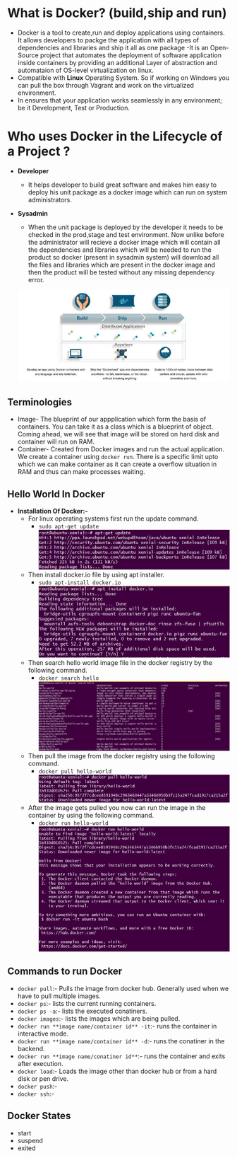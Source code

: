 # What is Docker? (build,ship and run)

- Docker is a tool to create,run and deploy applications using containers. It allows developers to packge the application with all types of dependencies and libraries and ship it all as one package
-It is an Open-Source project that automates the deployment of software application inside containers by providing an additional Layer of abstraction and automataion of OS-level virtualization on linux.
- Compatible with **Linux** Operating System. So if working on Windows you can pull the box through Vagrant and work on the virtualized environment.
- In ensures that your application works seamlessly in any environment; be it Development, Test or Production.

# Who uses Docker in the Lifecycle of a Project ?

- **Developer**
	- It helps developer to build great software and makes him easy to deploy his unit package as a docker image which can run on system administrators.
	
- **Sysadmin**
	- When the unit package is deployed by the developer it needs to be checked in the prod,stage and test environment. Now unlike before the administrator will recieve a docker image which will contain all the dependencies and libraries which will be needed to run the product so docker (present in sysadmin system) will download all the files and libraries which are present in the docker image and then the product will be tested without any missing dependency error.
	
	![img](https://github.com/PrajjawalBanati/Application-Containerization-Using-Docker/blob/master/Outputs/Docker_Introduction(Step-1).JPG)

## Terminologies

- Image- The blueprint of our appplication which form the basis of containers. You can take it as a class which is a blueprint of object. Coming ahead, we will see that image will be stored on hard disk and container will run on RAM.
- Container- Created from Docker images and run the actual application. We create a container using `docker run`. There is a specific limit upto which we can make container as it can create a overflow situation in RAM and thus can make processes waiting. 

## Hello World In Docker
- **Installation Of Docker:-**
	- For linux operating systems first run the update command.<br>
		- `sudo apt-get update`
			![img_0](https://github.com/PrajjawalBanati/Application-Containerization-Using-Docker/blob/master/Outputs/Docker_Install(Step-1).JPG)
	- Then install docker.io file by using apt installer.<br>
		- `sudo apt-install docker.io`
			![img_1](https://github.com/PrajjawalBanati/Application-Containerization-Using-Docker/blob/master/Outputs/Docker_Install(Step-2).JPG)
	- Then search hello world image file in the docker registry by the following command.<br>
		- `docker search hello`
			![img_3](https://github.com/PrajjawalBanati/Application-Containerization-Using-Docker/blob/master/Outputs/Docker_Install(Step-4).JPG)
	- Then pull the image from the docker registry using the following command.<br>
		- `docker pull hello-world`
			![img_2](https://github.com/PrajjawalBanati/Application-Containerization-Using-Docker/blob/master/Outputs/Docker_Install(Step-5).JPG)
	- After the image gets pulled you now can run the image in the container by using the following command.<br>
		- `docker run hello-world`
			![img_4](https://github.com/PrajjawalBanati/Application-Containerization-Using-Docker/blob/master/Outputs/Docker_Install(Step-3).JPG)

## Commands to run Docker

- `docker pull`:- Pulls the image from docker hub. Generally used when we have to pull multiple images.
- `docker ps`:- lists the current running containers.
- `docker ps -a`:- lists the executed conatiners.
- `docker images`:- lists the images which are being pulled.
- `docker run **image name/container id** -it`:- runs the container in interactive mode.
- `docker run **image name/container id** -d`:- runs the conatiner in the backend.
- `docker run **image name/conatiner id**`:- runs the container and exits after execution.
- `docker load`:- Loads the image other than docker hub or from a hard disk or pen drive.
- `docker push`:- 
- `docker ssh`:-

## Docker States

- start
- suspend
- exited
